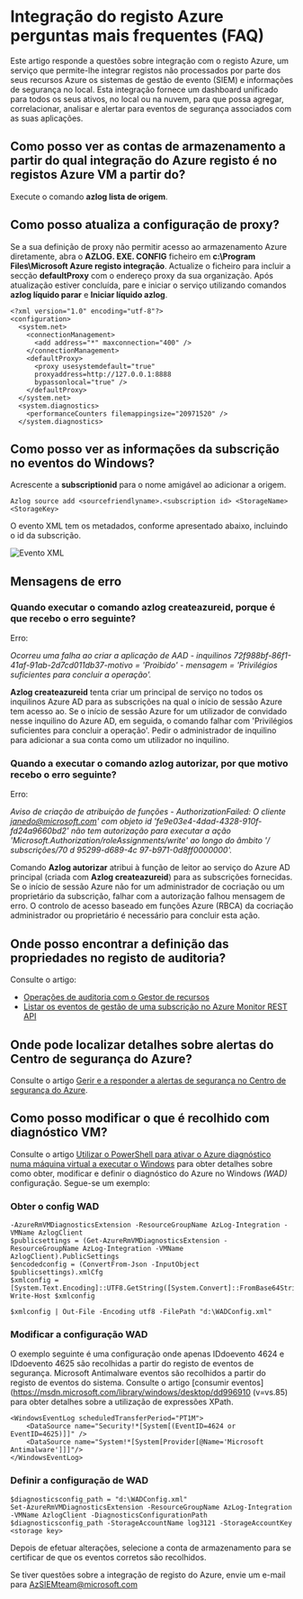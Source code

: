 <properties
   pageTitle="Integração do registo Azure FAQ | Microsoft Azure"
   description="Estas FAQs respondem a questões sobre a integração do Azure registo."
   services="security"
   documentationCenter="na"
   authors="TomShinder"
   manager="MBaldwin"
   editor="TerryLanfear"/>

<tags
   ms.service="security"
   ms.devlang="na"
   ms.topic="article"
   ms.tgt_pltfrm="na"
   ms.workload="na"
   ms.date="08/23/2016"
   ms.author="TomSh"/>

# <a name="azure-log-integration-frequently-asked-questions-faq"></a>Integração do registo Azure perguntas mais frequentes (FAQ)

Este artigo responde a questões sobre integração com o registo Azure, um serviço que permite-lhe integrar registos não processados por parte dos seus recursos Azure os sistemas de gestão de evento (SIEM) e informações de segurança no local. Esta integração fornece um dashboard unificado para todos os seus ativos, no local ou na nuvem, para que possa agregar, correlacionar, analisar e alertar para eventos de segurança associados com as suas aplicações.

## <a name="how-can-i-see-the-storage-accounts-from-which-azure-log-integration-is-pulling-azure-vm-logs-from"></a>Como posso ver as contas de armazenamento a partir do qual integração do Azure registo é no registos Azure VM a partir do?

Execute o comando **azlog lista de origem**.

## <a name="how-can-i-update-the-proxy-configuration"></a>Como posso atualiza a configuração de proxy?

Se a sua definição de proxy não permitir acesso ao armazenamento Azure diretamente, abra o **AZLOG. EXE. CONFIG** ficheiro em **c:\Program Files\Microsoft Azure registo integração**. Actualize o ficheiro para incluir a secção **defaultProxy** com o endereço proxy da sua organização. Após atualização estiver concluída, pare e iniciar o serviço utilizando comandos **azlog líquido parar** e **Iniciar líquido azlog**.

    <?xml version="1.0" encoding="utf-8"?>
    <configuration>
      <system.net>
        <connectionManagement>
          <add address="*" maxconnection="400" />
        </connectionManagement>
        <defaultProxy>
          <proxy usesystemdefault="true"
          proxyaddress=http://127.0.0.1:8888
          bypassonlocal="true" />
        </defaultProxy>
      </system.net>
      <system.diagnostics>
        <performanceCounters filemappingsize="20971520" />
      </system.diagnostics>   

## <a name="how-can-i-see-the-subscription-information-in-windows-events"></a>Como posso ver as informações da subscrição no eventos do Windows?

Acrescente a **subscriptionid** para o nome amigável ao adicionar a origem.

    Azlog source add <sourcefriendlyname>.<subscription id> <StorageName> <StorageKey>  

O evento XML tem os metadados, conforme apresentado abaixo, incluindo o id da subscrição.

![Evento XML][1]

## <a name="error-messages"></a>Mensagens de erro

### <a name="when-running-command-azlog-createazureid-why-do-i-get-the-following-error"></a>Quando executar o comando **azlog createazureid**, porque é que recebo o erro seguinte?

Erro:

  *Ocorreu uma falha ao criar a aplicação de AAD - inquilinos 72f988bf-86f1-41af-91ab-2d7cd011db37-motivo = 'Proibido' - mensagem = 'Privilégios suficientes para concluir a operação'.*

**Azlog createazureid** tenta criar um principal de serviço no todos os inquilinos Azure AD para as subscrições na qual o início de sessão Azure tem acesso ao. Se o início de sessão Azure for um utilizador de convidado nesse inquilino do Azure AD, em seguida, o comando falhar com 'Privilégios suficientes para concluir a operação'. Pedir o administrador de inquilino para adicionar a sua conta como um utilizador no inquilino.

### <a name="when-running-command-azlog-authorize-why-do-i-get-the-following-error"></a>Quando a executar o comando **azlog autorizar**, por que motivo recebo o erro seguinte?

Erro:

  *Aviso de criação de atribuição de funções - AuthorizationFailed: O cliente janedo@microsoft.com' com objeto id 'fe9e03e4-4dad-4328-910f-fd24a9660bd2' não tem autorização para executar a ação 'Microsoft.Authorization/roleAssignments/write' ao longo do âmbito '/ subscrições/70 d 95299-d689-4c 97-b971-0d8ff0000000'.*

Comando **Azlog autorizar** atribui à função de leitor ao serviço do Azure AD principal (criada com **Azlog createazureid**) para as subscrições fornecidas. Se o início de sessão Azure não for um administrador de cocriação ou um proprietário da subscrição, falhar com a autorização falhou mensagem de erro. O controlo de acesso baseado em funções Azure (RBCA) da cocriação administrador ou proprietário é necessário para concluir esta ação.

## <a name="where-can-i-find-the-definition-of-the-properties-in-audit-log"></a>Onde posso encontrar a definição das propriedades no registo de auditoria?

Consulte o artigo:

- [Operações de auditoria com o Gestor de recursos](../resource-group-audit.md)
- [Listar os eventos de gestão de uma subscrição no Azure Monitor REST API](https://msdn.microsoft.com/library/azure/dn931934.aspx)

## <a name="where-can-i-find-details-on-azure-security-center-alerts"></a>Onde pode localizar detalhes sobre alertas do Centro de segurança do Azure?

Consulte o artigo [Gerir e a responder a alertas de segurança no Centro de segurança do Azure](../security-center/security-center-managing-and-responding-alerts.md).

## <a name="how-can-i-modify-what-is-collected-with-vm-diagnostics"></a>Como posso modificar o que é recolhido com diagnóstico VM?

Consulte o artigo [Utilizar o PowerShell para ativar o Azure diagnóstico numa máquina virtual a executar o Windows](../virtual-machines/virtual-machines-windows-ps-extensions-diagnostics.md) para obter detalhes sobre como obter, modificar e definir o diagnóstico do Azure no Windows *(WAD)* configuração. Segue-se um exemplo:

### <a name="get-the-wad-config"></a>Obter o config WAD

    -AzureRmVMDiagnosticsExtension -ResourceGroupName AzLog-Integration -VMName AzlogClient
    $publicsettings = (Get-AzureRmVMDiagnosticsExtension -ResourceGroupName AzLog-Integration -VMName AzlogClient).PublicSettings
    $encodedconfig = (ConvertFrom-Json -InputObject $publicsettings).xmlCfg
    $xmlconfig = [System.Text.Encoding]::UTF8.GetString([System.Convert]::FromBase64String($encodedconfig))
    Write-Host $xmlconfig

    $xmlconfig | Out-File -Encoding utf8 -FilePath "d:\WADConfig.xml"

### <a name="modify-the-wad-config"></a>Modificar a configuração WAD

O exemplo seguinte é uma configuração onde apenas IDdoevento 4624 e IDdoevento 4625 são recolhidas a partir do registo de eventos de segurança. Microsoft Antimalware eventos são recolhidos a partir do registo de eventos do sistema. Consulte o artigo [consumir eventos] (https://msdn.microsoft.com/library/windows/desktop/dd996910 (v=vs.85) para obter detalhes sobre a utilização de expressões XPath.

    <WindowsEventLog scheduledTransferPeriod="PT1M">
        <DataSource name="Security!*[System[(EventID=4624 or EventID=4625)]]" />
        <DataSource name="System!*[System[Provider[@Name='Microsoft Antimalware']]]"/>
    </WindowsEventLog>

### <a name="set-the-wad-configuration"></a>Definir a configuração de WAD

    $diagnosticsconfig_path = "d:\WADConfig.xml"
    Set-AzureRmVMDiagnosticsExtension -ResourceGroupName AzLog-Integration -VMName AzlogClient -DiagnosticsConfigurationPath $diagnosticsconfig_path -StorageAccountName log3121 -StorageAccountKey <storage key>

Depois de efetuar alterações, selecione a conta de armazenamento para se certificar de que os eventos corretos são recolhidos.

Se tiver questões sobre a integração de registo do Azure, envie um e-mail para [AzSIEMteam@microsoft.com](mailto:AzSIEMteam@microsoft.com)

<!--Image references-->
[1]: ./media/security-azure-log-integration-faq/event-xml.png
